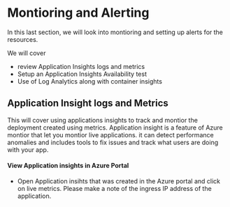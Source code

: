 # Montioring and Alerting #

In this last section, we will look into montioring and setting up alerts for the resources. 

We will cover 

- review Application Insights logs and metrics
- Setup an Application Insights Availability test
- Use of Log Analytics along with container insights

## Application Insight logs and Metrics ##

This will cover using applications insights to track and montior the deployment created using metrics. Application insight is a feature of Azure montior that let you montior live applications. it can detect performance anomalies and includes tools to fix issues and track what users are doing with your app. 

#### View Application insights in Azure Portal ####

- Open Application insihts that was created in the Azure portal and click on live metrics. Please make a note of the ingress IP address of the application. 


